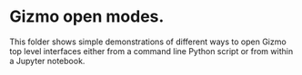 # Gizmo open modes.

This folder shows simple demonstrations of different
ways to open Gizmo top level interfaces either from
a command line Python script or from within a Jupyter notebook.

